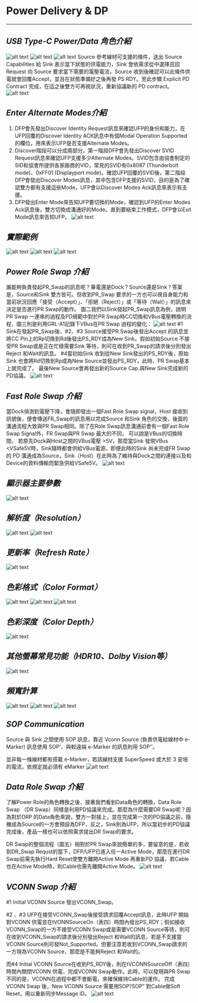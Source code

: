 # **Power Delivery & DP**

---
## *USB Type-C Power/Data 角色介紹*

![alt text](image-11.png)
![alt text](image-9.png)
![alt text](image-10.png)
Source 參考線材可支援的條件，送出 Source Capabilities 給 Sink 表示當下狀態的供電能力，Sink 會依需求從中選擇且回 Request 向 Source 要求當下需要的電壓電流，Source 收到後確認可以此條件供電就會回覆Accept，並且在狀態準備好之後再發 PS RDY。至此步驟 Explicit PD Contract 完成，在這之後雙方可再視狀況，重新協議新的 PD contract。
![alt text](image-12.png)

## *Enter Alternate Modes介紹*

1. DFP會先發出Discover Identity Request訊息來確認UFP的身份和能力，在UFP回覆的Discover Identity ACK訊息中有個Modal Operation Supported的欄位，用來表示UFP是否支援Alternate Modes。
2. Discover階段可以分成兩部分，第一階段DFP會先發出Discover SVID Request訊息來確認UFP支援多少Alternate Modes。SVID包含由協會制定的SID和協會所提供各家廠商的VID，常見的SVID有0x8087 (Thunderbolt mode)、0xFF01 (Displayport mode)。確認UFP回覆的SVID後，第二階段DFP會發出Discover Modes訊息，其中包含DFP支援的SVID，目的是為了確認雙方都有支援這些Mode，UFP會以Discover Modes Ack訊息來表示有支援。
3. DFP發出Enter Mode來告知UFP要切換的Mode，確認到UFP的Enter Modes Ack訊息後，雙方切換成溝通好的Mode。直到要結束工作模式，DFP會以Exit Mode訊息來告知UFP。
![alt text](image-8.png)

## *實際範例*

![alt text](image-58.png)
![alt text](image-59.png)
![alt text](image-60.png)


## *Power Role Swap 介紹*

誰能夠負責發起PR_Swap的訊息呢？筆電還是Dock？Source還是Sink？答案是，Source和Sink 雙方皆可。但收到PR_Swap 要求的一方也可以視自身能力和當前狀況回應「接受（Accept）」、「拒絕（Reject）」或「等待（Wait）」的訊息來決定是否進行PR Swap的動作。
圖二我們以Sink發起PR_Swap訊息為例，說明PR Swap 一連串的過程及PD規範中對於PR Swap時CC切換和VBus電壓轉換的流程，圖三則是利用GRL-A1記錄下VBus在PR Swap 過程的變化：
![alt text](image-13.png)
#1 Sink在發起PR_Swap後，#2、#3 Source接受PR Swap後發出Accept 的訊息並將CC Pin上的Rp切換到Rd後發出PS_RDY成為New Sink。假如初始Source 不接受PR Swap或是正在忙碌需要Sink 等待，則可在收到PR_Swap的請求後分別發出Reject 和Wait的訊息。
#4當初始Sink 收到從New Sink發出的PS_RDY後，原始Sink 也會將Rd切換到Rp成為New Source並發出PS_RDY，此時，PR Swap基本上就完成了。
最後New Source會再發出新的Source Cap.與New Sink完成新的PD協議。
![alt text](image-14.png)

## *Fast Role Swap 介紹*

當Dock偵測到電壓下降，會隨即發出一個Fast Role Swap signal，Host 接收到訊號後，便會傳送FR_Swap的訊息用以完成Source 和Sink 角色的交換，後面的溝通流程大致與PR Swap相同。除了在Role Swap訊息溝通前會有一個Fast Role Swap Signal外，FR Swap與PR Swap 最大的不同， 可以說是VBus的切換時間， 若原先Dock與Host之間的VBus電壓 >5V，那麼當Sink 發現VBus <VSafe5V時，Sink隨時都會供給VBus電源，即便此時的Sink 尚未完成FR Swap的 PD 溝通成為Source，Sink（Host）在此時為了維持與Dock之間的連接以及和Device的資料傳輸而緊急供給VSafe5V。
![alt text](image-17.png)

## *顯示器主要參數*

![alt text](image-61.png)

## *解析度（Resolution）*

![alt text](image-62.png)
![alt text](image-63.png)

## *更新率（Refresh Rate）*

![alt text](image-64.png)

## *色彩格式（Color Format）*

![alt text](image-65.png)
![alt text](image-66.png)
![alt text](image-67.png)

## *色彩深度（Color Depth）*

![alt text](image-68.png)

## *其他螢幕常見功能（HDR10、Dolby Vision等）*

![alt text](image-69.png)

## *頻寬計算*

![alt text](image-70.png)
![alt text](image-71.png)
![alt text](image-73.png)

## *SOP Communication*

Source 與 Sink 之間使用 SOP 訊息，靠近 Vconn Source (負責供電給線材中 e-Marker) 訊息使用 SOP’，與較遠端 e-Marker 的訊息則用 SOP’’。

並非每一條線材都有搭載 e-Marker，若該線材支援 SuperSpeed 或大於 3 安培的電流，依規定就必須有 eMarker
![alt text](image-18.png)

## *Data Role Swap 介紹*

了解Power Role的角色轉換之後，接著我們看到Data角色的轉換，Data Role Swap （DR Swap）同樣是利用PD協議來完成。那麼為什麼需要DR Swap呢？因為對於DRP 的Data角色來說，雙方一對接上，並在完成第一次的PD協議之前，隨機成為Source的一方會預設為DFP，反之，Sink則為UFP，所以當初步的PD協議完成後，產品一樣也可以依照需求提出DR Swap的要求。

DR Swap的整個流程（圖五）相對於PR Swap來說簡單的多，要留意的是，若收到DR_Swap Requst的當下，DFP/UFP已進入任一Active Mode，那麼在進行DR Swap前需先執行Hard Reset使雙方離開Active Mode 再重新PD 協議，若Cable也在Active Mode時，則Cable也需先離開Active Mode。
![alt text](image-16.png)

## *VCONN Swap 介紹*

#1 Initial VCONN Source 發出VCONN_Swap。

#2 、#3 UFP在接受VCONN_Swap後接受請求回覆Accept訊息，此時UFP 開始對VCONN 供電並在tVONNSourceOn（表四）時間內發出PS_RDY；假如接收VCONN_Swap的一方不接受VCONN Swap或是需要VCONN Source等待，則可在收到VCONN_Swap的請求後分別發出Reject 和Wait的訊息，若是不支援當VCONN Source則可發Not_Supported。但要注意若收到VCONN_Swap請求的一方現為VCONN Source，那麼是不能夠Reject 和Wait的。

而#4 Initial VCONN Source在收到PS_RDY後，則在tVCONNSourceOff（表四）時間內關閉VCONN 供電，完成VCONN Swap動作。此時，可以發現與PR Swap不同的是，VCONN在過程中都不會斷電，來確保維持Cable的運作。
完成 VCONN Swap 後，New VCONN Source 需要用SOP’/SOP” 對Cable做Soft Reset，用以重新同步Message ID。
![alt text](image-15.png)